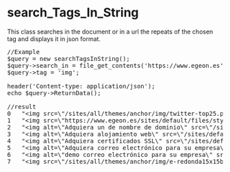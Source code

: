 # search_Tags_In_String
This class searches in the document or in a url the repeats of the chosen tag and displays it in json format.

<pre>
//Example
$query = new searchTagsInString();
$query->search_in = file_get_contents('https://www.egeon.es');
$query->tag = 'img';

header('Content-type: application/json');
echo $query->ReturnData();

//result
0	"&lt;img src=\"/sites/all/themes/anchor/img/twitter-top25.png\" width=\"135\" height=\"37\" border=\"0\" alt=\"Top 25 Language Twitterers 2014\"&gt;"
1	"&lt;img src=\"https://www.egeon.es/sites/default/files/styles/servicios/public/Fotolia_90241958_XS.jpg?itok=w7iD2dxi\" width=\"820\" height=\"193\" alt=\"hacemos en egeon\" title=\"hacemos en egeon\"&gt;"
2	"&lt;img alt=\"Adquiera un de nombre de dominio\" src=\"/sites/default/files/dominios_hosting.png\" title=\"Adquiera un de nombre de dominio\"&gt;"
3	"&lt;img alt=\"Adquiera alojamiento web\" src=\"/sites/default/files/hosting2.png\" title=\"Adquiera alojamiento web\"&gt;"
4	"&lt;img alt=\"Adquiera certificados SSL\" src=\"/sites/default/files/certificados_hosting.png\" title=\"Adquiera certificados SSL\"&gt;"
5	"&lt;img alt=\"Adquiera correo electrónico para su empresa\" src=\"/sites/default/files/emails-hosting.png\" title=\"Adquiera correo electrónico para su empresa\"&gt;"
6	"&lt;img alt=\"demo correo electrónico para su empresa\" src=\"/sites/default/files/demo.png\" title=\"demo correo electrónico para su empresa\"&gt;"
7	"&lt;img src=\"/sites/all/themes/anchor/img/e-redonda15x15b.png\" alt=\"imagen e redonda\"&gt;"
</pre>

